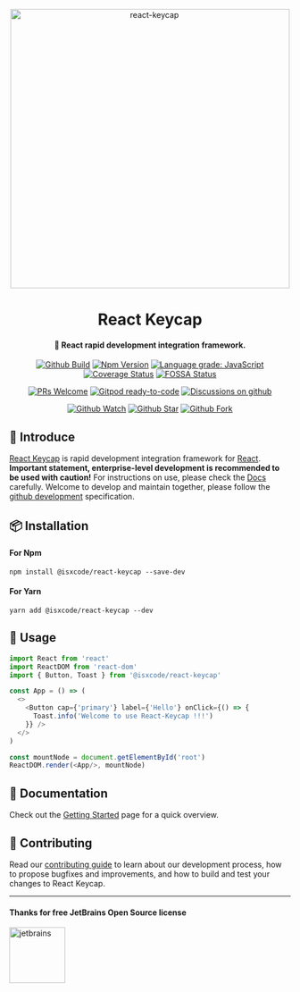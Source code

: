 <p align="center">
  <a href="https://github.com/isxcode/react-keycap" style="border-bottom: none !important;">
    <img src="https://gitee.com/isxcode/blogs-galaxy-images/raw/master/keycap/keycap.png" alt="react-keycap" width="500">
  </a>
</p>

<h1 align="center">
    React Keycap
</h1>

<h4 align="center">
    🧙 React rapid development integration framework.
</h4>

<div align="center" class="badge">

[![Github Build](https://github.com/isxcode/react-keycap/workflows/build/badge.svg?branch=latest)](https://github.com/isxcode/react-keycap/actions?query=workflow%3A%22build%22)
[![Npm Version](https://img.shields.io/npm/v/@isxcode/react-keycap)](https://www.npmjs.com/package/@isxcode/react-keycap)
[![Language grade: JavaScript](https://img.shields.io/lgtm/grade/javascript/g/isxcode/react-keycap.svg?logo=lgtm&logoWidth=18)](https://lgtm.com/projects/g/isxcode/react-keycap/context:javascript)
[![Coverage Status](https://coveralls.io/repos/github/isxcode/react-keycap/badge.svg?branch=latest)](https://coveralls.io/github/isxcode/react-keycap?branch=latest)
[![FOSSA Status](https://app.fossa.com/api/projects/git%2Bgithub.com%2Fisxcode%2Freact-keycap.svg?type=shield)](https://app.fossa.com/projects/git%2Bgithub.com%2Fisxcode%2Freact-keycap?ref=badge_shield)

</div>

<div align="center" class="badge">

[![PRs Welcome](https://img.shields.io/badge/PRs-welcome-brightgreen.svg)](https://github.com/isxcode/react-keycap/blob/latest/CONTRIBUTING.md)
[![Gitpod ready-to-code](https://img.shields.io/badge/Gitpod-ready--to--code-blue?logo=gitpod)](https://gitpod.io/#https://github.com/isxcode/react-keycap)
[![Discussions on github](https://img.shields.io/badge/Discussions-on%20github-blueviolet)](https://github.com/isxcode/spring-oxygen/discussions)

</div>

<div align="center" class="badge">

[![Github Watch](https://img.shields.io/github/watchers/isxcode/react-keycap?style=social)](https://github.com/isxcode/react-keycap/watchers)
[![Github Star](https://img.shields.io/github/stars/isxcode/react-keycap?style=social)](https://github.com/isxcode/react-keycap/stargazers)
[![Github Fork](https://img.shields.io/github/forks/isxcode/react-keycap?style=social)](https://github.com/isxcode/react-keycap/network/members)

</div>

## 🐣 Introduce

[React Keycap](https://github.com/isxcode/react-keycap) is rapid development integration framework for [React](https://reactjs.org/).
**Important statement, enterprise-level development is recommended to be used with caution!**
For instructions on use, please check the [Docs](https://react-keycap.isxcode.com) carefully.
Welcome to develop and maintain together, please follow the [github development](https://github.com/isxcode/react-keycap/blob/latest/CONTRIBUTING.md) specification.

## 📦 Installation

#### For Npm

```shell script
npm install @isxcode/react-keycap --save-dev
```

#### For Yarn

```shell script
yarn add @isxcode/react-keycap --dev
```

## 🔨 Usage

```javascript
import React from 'react'
import ReactDOM from 'react-dom'
import { Button, Toast } from '@isxcode/react-keycap'

const App = () => (
  <>
    <Button cap={'primary'} label={'Hello'} onClick={() => {
      Toast.info('Welcome to use React-Keycap !!!')
    }} />
  </>
)

const mountNode = document.getElementById('root')
ReactDOM.render(<App/>, mountNode)
```

## 📒 Documentation

Check out the [Getting Started](https://react-keycap.isxcode.com) page for a quick overview.

##  👏 Contributing

Read our [contributing guide](https://github.com/isxcode/react-keycap/blob/latest/CONTRIBUTING.md) to learn about our development process, how to propose bugfixes and improvements, and how to build and test your changes to React Keycap.

***

#### Thanks for free JetBrains Open Source license

<a href="https://www.jetbrains.com/?from=react-keycap" target="_blank"><img src="https://gitee.com/isxcode/blogs-galaxy-images/raw/master/jetbrains/jetbrains-3.png" height="100" alt="jetbrains"/></a>